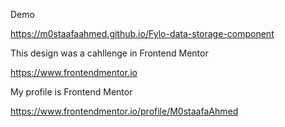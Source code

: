 Demo

https://m0staafaahmed.github.io/Fylo-data-storage-component

This design was a cahllenge in Frontend Mentor

https://www.frontendmentor.io

My profile is Frontend Mentor

https://www.frontendmentor.io/profile/M0staafaAhmed
